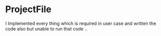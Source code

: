 # ProjectFile
I Implemented every thing which is required in user case and written the code also but unable to run that code ..
